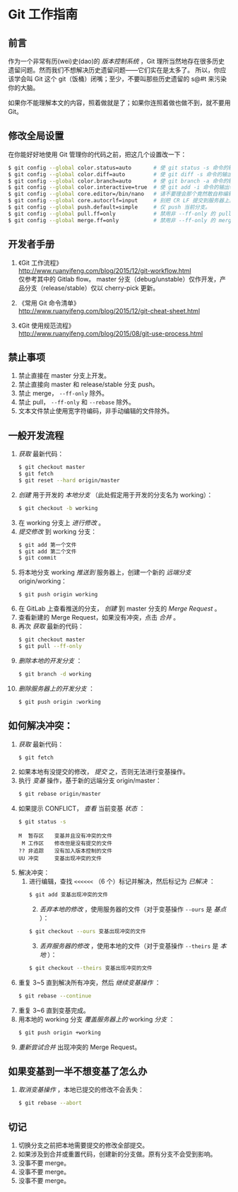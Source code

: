 # Git 工作指南

## 前言

作为一个非常有历(wei)史(dao)的 _版本控制系统_ ，Git 理所当然地存在很多历史遗留问题。然而我们不想解决历史遗留问题——它们实在是太多了。
所以，你应该学会叫 Git 这个 git（饭桶）闭嘴；至少，不要叫那些历史遗留的 s@#t 来污染你的大脑。

如果你不能理解本文的内容，照着做就是了；如果你连照着做也做不到，就不要用 Git。

## 修改全局设置

在你能好好地使用 Git 管理你的代码之前，把这几个设置改一下：  
```sh
$ git config --global color.status=auto       # 使 git status -s 命令的输出带有颜色。
$ git config --global color.diff=auto         # 使 git diff -s 命令的输出带有颜色。
$ git config --global color.branch=auto       # 使 git branch -a 命令的输出带有颜色。
$ git config --global color.interactive=true  # 使 git add -i 命令的输出带有颜色。
$ git config --global core.editor=/bin/nano   # 请不要理会那个竟然敢自称编辑器的叫 vi 的傻逼。
$ git config --global core.autocrlf=input     # 别把 CR LF 提交到服务器上。
$ git config --global push.default=simple     # 仅 push 当前分支。
$ git config --global pull.ff=only            # 禁用非 --ff-only 的 pull 操作。
$ git config --global merge.ff=only           # 禁用非 --ff-only 的 merge 操作。
```

## 开发者手册

1. 《Git 工作流程》  
<http://www.ruanyifeng.com/blog/2015/12/git-workflow.html>  
仅参考其中的 Gitlab flow。
master 分支（debug/unstable）仅作开发，产品分支（release/stable）仅以 cherry-pick 更新。

2. 《常用 Git 命令清单》  
<http://www.ruanyifeng.com/blog/2015/12/git-cheat-sheet.html>

3. 《Git 使用规范流程》  
<http://www.ruanyifeng.com/blog/2015/08/git-use-process.html>

## 禁止事项

1. 禁止直接在 master 分支上开发。
2. 禁止直接向 master 和 release/stable 分支 push。
3. 禁止 merge， `--ff-only` 除外。
4. 禁止 pull， `--ff-only` 和 `--rebase` 除外。
5. 文本文件禁止使用宽字符编码，非手动编辑的文件除外。

## 一般开发流程

1. _获取_ 最新代码：  
    ```sh
    $ git checkout master
    $ git fetch
    $ git reset --hard origin/master
    ```
2. _创建_ 用于开发的 _本地分支_ （此处假定用于开发的分支名为 working）：  
    ```sh
    $ git checkout -b working
    ```
3. 在 working 分支上 _进行修改_ 。  
4. _提交修改_ 到 working 分支：  
    ```sh
    $ git add 第一个文件
    $ git add 第二个文件
    $ git commit
    ```
5. 将本地分支 working _推送到_ 服务器上，创建一个新的 _远端分支_ origin/working：  
    ```
    $ git push origin working
    ```
6. 在 GitLab 上查看推送的分支， _创建_ 到 master 分支的 _Merge Request_ 。  
7. 查看新建的 Merge Request，如果没有冲突，点击 _合并_ 。  
8. 再次 _获取_ 最新的代码：  
    ```sh
    $ git checkout master
    $ git pull --ff-only
    ```
9. _删除本地的开发分支_ ：  
    ```sh
    $ git branch -d working
    ```
10. _删除服务器上的开发分支_ ：  
    ```sh
    $ git push origin :working
    ```

## 如何解决冲突：

1. _获取_ 最新代码：  
    ```sh
    $ git fetch
    ```
2. 如果本地有没提交的修改， _提交_ 之，否则无法进行变基操作。  
3. 执行 _变基_ 操作，基于新的远端分支 origin/master：  
    ```sh
    $ git rebase origin/master
    ```
4. 如果提示 CONFLICT， _查看_ 当前变基 _状态_ ：  
    ```sh
    $ git status -s
    ```
    ```text
    M  暂存区　　变基并且没有冲突的文件
     M 工作区　　修改但是没有提交的文件
    ?? 非追踪　　没有加入版本控制的文件
    UU 冲突　　　变基出现冲突的文件
    ```
5. 解决冲突：  
    1. 进行编辑，查找 `<<<<<<` （6 个）标记并解决，然后标记为 _已解决_ ：  
        ```sh
        $ git add 变基出现冲突的文件
        ```
        2. _丢弃本地的修改_ ，使用服务器的文件（对于变基操作 `--ours` 是 _基点_ ）：  
        ```sh
        $ git checkout --ours 变基出现冲突的文件
        ```
        3. _丢弃服务器的修改_ ，使用本地的文件（对于变基操作 `--theirs` 是 _本地_ ）：  
        ```sh
        $ git checkout --theirs 变基出现冲突的文件
        ```
6. 重复 3~5 直到解决所有冲突，然后 _继续变基操作_ ：  
    ```sh
    $ git rebase --continue
    ```
7. 重复 3~6 直到变基完成。  
8. 用本地的 working 分支 _覆盖服务器上的_ working _分支_ ：  
    ```sh
    $ git push origin +working
    ```
9. _重新尝试合并_ 出现冲突的 Merge Request。  

## 如果变基到一半不想变基了怎么办

1. _取消变基操作_ ，本地已提交的修改不会丢失：  
    ```sh
    $ git rebase --abort
    ```

## 切记

1. 切换分支之前把本地需要提交的修改全部提交。  
2. 如果涉及到合并或重置代码，创建新的分支做。原有分支不会受到影响。  
3. 没事不要 merge。  
4. 没事不要 merge。  
5. 没事不要 merge。  
